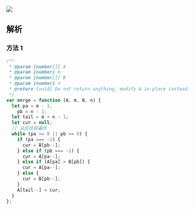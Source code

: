 ![](https://output66.oss-cn-beijing.aliyuncs.com/img/20220303183625.png)

## 解析

### 方法 1

```js
/**
 * @param {number[]} A
 * @param {number} m
 * @param {number[]} B
 * @param {number} n
 * @return {void} Do not return anything, modify A in-place instead.
 */
var merge = function (A, m, B, n) {
  let pa = m - 1,
    pb = n - 1;
  let tail = m + n - 1;
  let cur = null;
  // 从后往前遍历
  while (pa >= 0 || pb >= 0) {
    if (pa === -1) {
      cur = B[pb--];
    } else if (pb === -1) {
      cur = A[pa--];
    } else if (A[pa] > B[pb]) {
      cur = A[pa--];
    } else {
      cur = B[pb--];
    }
    A[tail--] = cur;
  }
};
```
